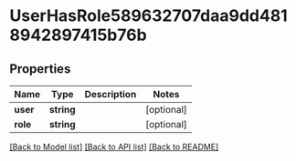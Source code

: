 # UserHasRole589632707daa9dd4818942897415b76b

## Properties
Name | Type | Description | Notes
------------ | ------------- | ------------- | -------------
**user** | **string** |  | [optional] 
**role** | **string** |  | [optional] 

[[Back to Model list]](../../README.md#documentation-for-models) [[Back to API list]](../../README.md#documentation-for-api-endpoints) [[Back to README]](../../README.md)

